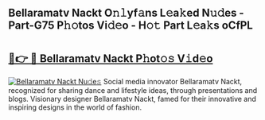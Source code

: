 ## Bellaramatv Nackt O𝚗𝚕yf𝚊ns L𝚎a𝚔ed N𝚞𝚍es - Part-G75 P𝚑𝚘tos Vi𝚍𝚎o - H𝚘𝚝 Part L𝚎a𝚔s oCfPL

# <h2><a href="http://kf8f4z2.oniu.top/?m=Bellaramatv+Nackt">🔗👉 🔴 Bellaramatv Nackt P𝚑ot𝚘𝚜 V𝚒d𝚎o</a></h2>

[![Bellaramatv Nackt Nu𝚍e𝚜](https://i.imgur.com/0qMVB7G.gif)](http://kf8f4z2.oniu.top/?m=Bellaramatv+Nackt)
Social media innovator Bellaramatv Nackt, recognized for sharing dance and lifestyle ideas, through presentations and blogs. Visionary designer Bellaramatv Nackt, famed for their innovative and inspiring designs in the world of fashion.  
